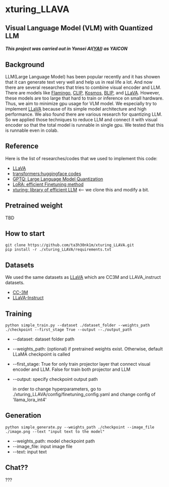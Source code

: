 # xturing_LLAVA
## Visual Language Model (VLM) with Quantized LLM
##### This project was carried out in Yonsei AI([YAI](https://github.com/yonsei-YAI)) as YAICON

## Background
  LLM(Large Language Model) has been popular recently and it has showen that it can generate text very well and help us in real life a lot. And now there are several researches that tries to combine visual encoder and LLM. There are models like [Flamingo](https://github.com/lucidrains/flamingo-pytorch), [CLIP](https://github.com/openai/CLIP), [Kosmos](https://github.com/microsoft/unilm#llm--mllm-multimodal-llm), [BLIP](https://github.com/salesforce/BLIP), and [LLaVA](https://github.com/haotian-liu/LLaVA). However, these models are too large that hard to train or inference on small hardware. Thus, we aim to minimize gpu usage for VLM model. We especially try to implement [LLaVA](https://github.com/haotian-liu/LLaVA) because of its simple model architecture and high performance. 
  We also found there are various research for quantizing LLM. So we applied those techniques to reduce LLM and connect it with visual encoder so that the total model is runnable in single gpu. We tested that this is runnable even in colab.

## Reference
  Here is the list of researches/codes that we used to implement this code:
  - [LLaVA](https://github.com/haotian-liu/LLaVA)
  - [transformers:huggingface codes](https://github.com/huggingface/transformers)
  - [GPTQ: Large Language Model Quantization](https://github.com/IST-DASLab/gptq)
  - [LoRA: efficient Finetuning method](https://github.com/microsoft/LoRA)
  - [xturing: library of efficient LLM](https://github.com/stochasticai/xturing) <-- we clone this and modify a bit.

## Pretrained weight
TBD

## How to start
```
git clone https://github.com/ta3h30nk1m/xturing_LLAVA.git
pip install -r ./xturing_LLAVA/requirements.txt
```

## Datasets
We used the same datasets as [LLaVA](https://github.com/haotian-liu/LLaVA) which are CC3M and LLAVA_instruct datasets.
- [CC-3M](https://huggingface.co/datasets/liuhaotian/LLaVA-CC3M-Pretrain-595K)
- [LLaVA-Instruct](https://huggingface.co/datasets/liuhaotian/LLaVA-Instruct-150K)

## Training
```
python simple_train.py --dataset ./dataset_folder --weights_path ./checkpoint --first_stage True --output --./output_path
```
- --dataset: dataset folder path
- --weights_path: (optional) if pretrained weights exist. Otherwise, default LLaMA checkpoint is called
- --first_stage: True for only train projector layer that connect visual encoder and LLM. False for train both projector and LLM
- --output: specify checkpoint output path 

  in order to change hyperparameters, go to ./xturing_LLAVA/config/finetuning_config.yaml and change config of 'llama_lora_int4'

## Generation
```
python simple_generate.py --weights_path ./checkpoint --image_file ./image.png --text "input text to the model"
```
- --weights_path: model checkpoint path
- --image_file: input image file
- --text: input text

## Chat??
???

